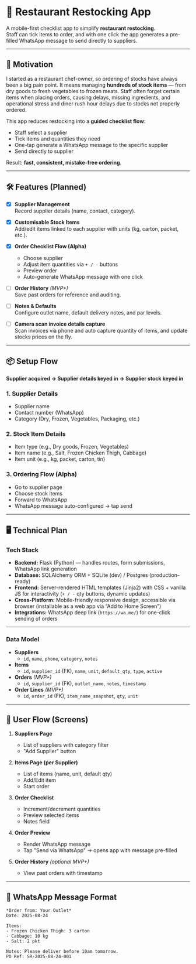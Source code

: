 # 🍴 Restaurant Restocking App

A mobile-first checklist app to simplify **restaurant restocking**.  
Staff can tick items to order, and with one click the app generates a pre-filled WhatsApp message to send directly to suppliers.  

---

## 🚀 Motivation

I started as a restaurant chef-owner, so ordering of stocks have always been a big pain point.
It means managing **hundreds of stock items** — from dry goods to fresh vegetables to frozen meats. Staff often forget certain items when placing orders, causing delays, missing ingredients, and operational stress and diner rush hour delays due to stocks not properly ordered.

This app reduces restocking into a **guided checklist flow**:
- Staff select a supplier
- Tick items and quantities they need
- One-tap generate a WhatsApp message to the specific supplier
- Send directly to supplier  

Result: **fast, consistent, mistake-free ordering**.

---

## 🛠️ Features (Planned)

- [x] **Supplier Management**  
  Record supplier details (name, contact, category).

- [x] **Customisable Stock Items**  
  Add/edit items linked to each supplier with units (kg, carton, packet, etc.).

- [x] **Order Checklist Flow (Alpha)**  
  - Choose supplier  
  - Adjust item quantities via `+ / -` buttons  
  - Preview order  
  - Auto-generate WhatsApp message with one click  

- [ ] **Order History** *(MVP+)*  
  Save past orders for reference and auditing.

- [ ] **Notes & Defaults**  
  Configure outlet name, default delivery notes, and par levels.

- [ ] **Camera scan invoice details capture**  
  Scan invoices via phone and auto capture quantity of items, and update stocks prices on the fly.
---

## 📦 Setup Flow

**Supplier acquired → Supplier details keyed in → Supplier stock keyed in**

### 1. Supplier Details
- Supplier name  
- Contact number (WhatsApp)  
- Category (Dry, Frozen, Vegetables, Packaging, etc.)  

### 2. Stock Item Details
- Item type (e.g., Dry goods, Frozen, Vegetables)  
- Item name (e.g., Salt, Frozen Chicken Thigh, Cabbage)  
- Item unit (e.g., kg, packet, carton, tin)  

### 3. Ordering Flow (Alpha)
- Go to supplier page  
- Choose stock items  
- Forward to WhatsApp  
- WhatsApp message auto-configured → tap send  

---

## 🖥️ Technical Plan

### Tech Stack
- **Backend:** Flask (Python) — handles routes, form submissions, WhatsApp link generation  
- **Database:** SQLAlchemy ORM + SQLite (dev) / Postgres (production-ready)  
- **Frontend:** Server-rendered HTML templates (Jinja2) with CSS + vanilla JS for interactivity (`+ / -` qty buttons, dynamic updates)  
- **Cross-Platform:** Mobile-friendly responsive design, accessible via browser (installable as a web app via “Add to Home Screen”)  
- **Integrations:** WhatsApp deep link (`https://wa.me/`) for one-click sending of orders

---

### Data Model
- **Suppliers**  
  - `id`, `name`, `phone`, `category`, `notes`  
- **Items**  
  - `id`, `supplier_id` (FK), `name`, `unit`, `default_qty`, `type`, `active`  
- **Orders** *(MVP+)*  
  - `id`, `supplier_id` (FK), `outlet_name`, `notes`, `timestamp`  
- **Order Lines** *(MVP+)*  
  - `id`, `order_id` (FK), `item_name_snapshot`, `qty`, `unit`  

---

## 📲 User Flow (Screens)

1. **Suppliers Page**
   - List of suppliers with category filter  
   - "Add Supplier" button  

2. **Items Page (per Supplier)**
   - List of items (name, unit, default qty)  
   - Add/Edit item  
   - Start order  

3. **Order Checklist**
   - Increment/decrement quantities  
   - Preview selected items  
   - Notes field  

4. **Order Preview**
   - Render WhatsApp message  
   - Tap "Send via WhatsApp" → opens app with message pre-filled  

5. **Order History** *(optional MVP+)*  
   - View past orders with timestamp  

---

## 📄 WhatsApp Message Format

```text
*Order from: Your Outlet*
Date: 2025-08-24

Items:
- Frozen Chicken Thigh: 3 carton
- Cabbage: 10 kg
- Salt: 2 pkt

Notes: Please deliver before 10am tomorrow.
PO Ref: SR-2025-08-24-001
